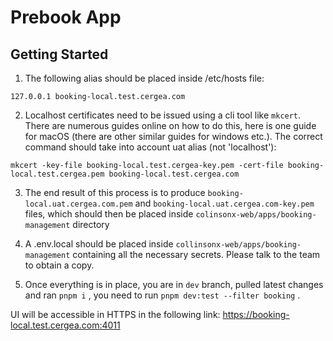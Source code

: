 # Prebook App

## Getting Started

1. The following alias should be placed inside /etc/hosts file:

```
127.0.0.1 booking-local.test.cergea.com
```

2. Localhost certificates need to be issued using a cli tool like `mkcert`. There are numerous guides online on how to do this, here is one guide for macOS (there are other similar guides for windows etc.). The correct command should take into account uat alias (not 'localhost'):

```
mkcert -key-file booking-local.test.cergea-key.pem -cert-file booking-local.test.cergea.pem booking-local.test.cergea.com
```

3. The end result of this process is to produce `booking-local.uat.cergea.com.pem` and `booking-local.uat.cergea.com-key.pem` files, which should then be placed inside `colinsonx-web/apps/booking-management` directory

4. A .env.local should be placed inside `collinsonx-web/apps/booking-management` containing all the necessary secrets. Please talk to the team to obtain a copy.

5. Once everything is in place, you are in `dev` branch, pulled latest changes and ran `pnpm i` , you need to run `pnpm dev:test --filter booking` .

UI will be accessible in HTTPS in the following link:
https://booking-local.test.cergea.com:4011
